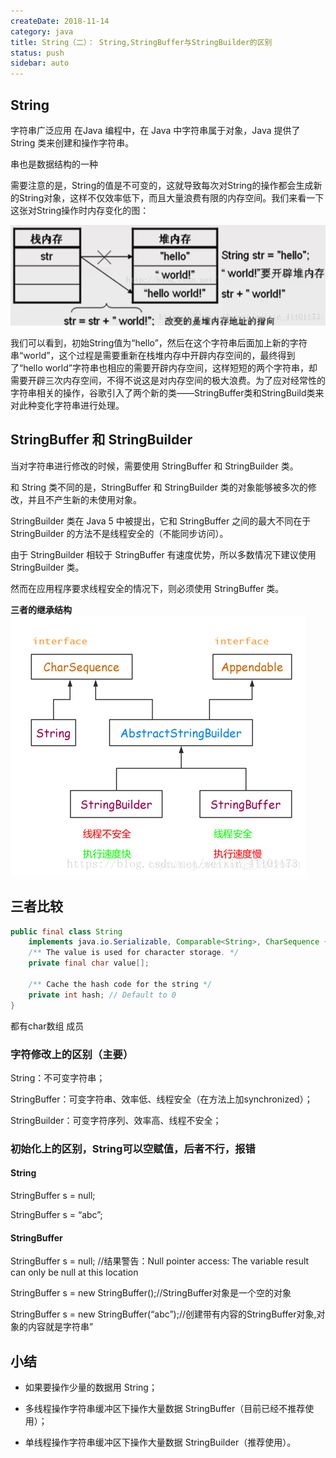 ```yaml
---
createDate: 2018-11-14
category: java
title: String（二）： String,StringBuffer与StringBuilder的区别
status: push
sidebar: auto
---
```


## String

字符串广泛应用 在Java 编程中，在 Java 中字符串属于对象，Java 提供了 String 类来创建和操作字符串。

串也是数据结构的一种

需要注意的是，String的值是不可变的，这就导致每次对String的操作都会生成新的String对象，这样不仅效率低下，而且大量浪费有限的内存空间。我们来看一下这张对String操作时内存变化的图：

![](./img/20181113161613933.png)

我们可以看到，初始String值为“hello”，然后在这个字符串后面加上新的字符串“world”，这个过程是需要重新在栈堆内存中开辟内存空间的，最终得到了“hello world”字符串也相应的需要开辟内存空间，这样短短的两个字符串，却需要开辟三次内存空间，不得不说这是对内存空间的极大浪费。为了应对经常性的字符串相关的操作，谷歌引入了两个新的类——StringBuffer类和StringBuild类来对此种变化字符串进行处理。

## StringBuffer 和 StringBuilder

当对字符串进行修改的时候，需要使用 StringBuffer 和 StringBuilder 类。

和 String 类不同的是，StringBuffer 和 StringBuilder 类的对象能够被多次的修改，并且不产生新的未使用对象。

StringBuilder 类在 Java 5 中被提出，它和 StringBuffer 之间的最大不同在于 StringBuilder 的方法不是线程安全的（不能同步访问）。

由于 StringBuilder 相较于 StringBuffer 有速度优势，所以多数情况下建议使用 StringBuilder 类。

然而在应用程序要求线程安全的情况下，则必须使用 StringBuffer 类。

**三者的继承结构**
![](./img/20181113161743180.png)

## 三者比较

~~~ java
public final class String
    implements java.io.Serializable, Comparable<String>, CharSequence {
    /** The value is used for character storage. */
    private final char value[];
 
    /** Cache the hash code for the string */
    private int hash; // Default to 0
}

~~~

都有char数组 成员

### 字符修改上的区别（主要）

String：不可变字符串；

StringBuffer：可变字符串、效率低、线程安全（在方法上加synchronized）；

StringBuilder：可变字符序列、效率高、线程不安全；

### 初始化上的区别，String可以空赋值，后者不行，报错

#### String

StringBuffer s = null;   

StringBuffer s = “abc”;   

#### StringBuffer

StringBuffer s = null; //结果警告：Null pointer access: The variable result can only be null at this location

StringBuffer s = new StringBuffer();//StringBuffer对象是一个空的对象

StringBuffer s = new StringBuffer(“abc”);//创建带有内容的StringBuffer对象,对象的内容就是字符串”

## 小结

- 如果要操作少量的数据用 String；

- 多线程操作字符串缓冲区下操作大量数据 StringBuffer（目前已经不推荐使用）；

- 单线程操作字符串缓冲区下操作大量数据 StringBuilder（推荐使用）。